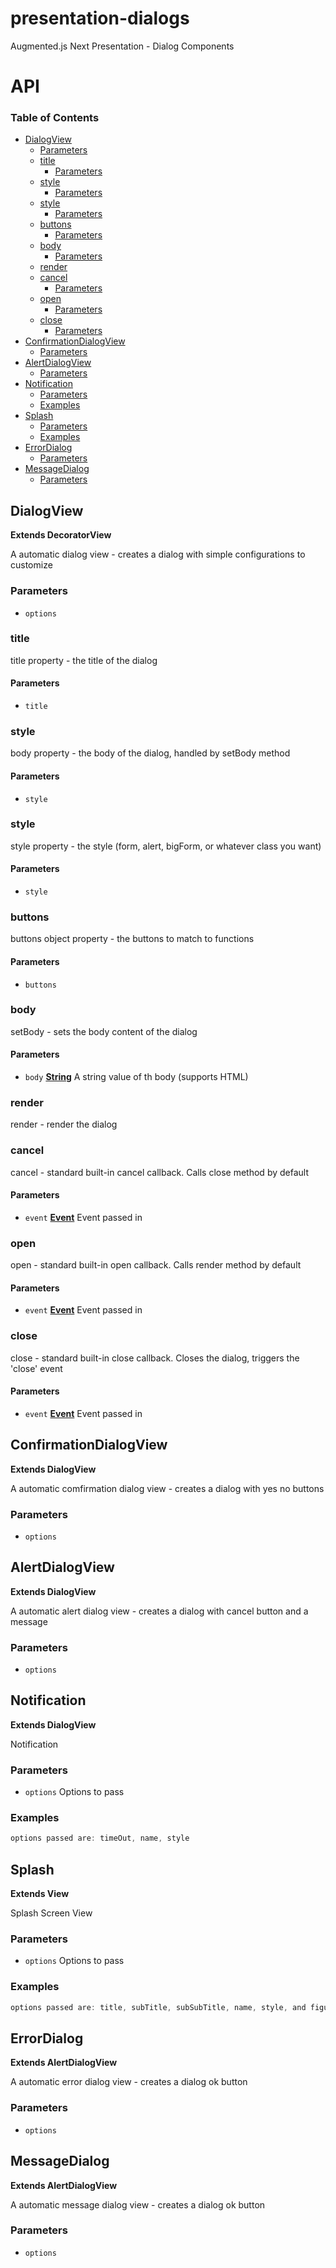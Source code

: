 # presentation-dialogs

Augmented.js Next Presentation - Dialog Components

# API

<!-- Generated by documentation.js. Update this documentation by updating the source code. -->

### Table of Contents

-   [DialogView](#dialogview)
    -   [Parameters](#parameters)
    -   [title](#title)
        -   [Parameters](#parameters-1)
    -   [style](#style)
        -   [Parameters](#parameters-2)
    -   [style](#style-1)
        -   [Parameters](#parameters-3)
    -   [buttons](#buttons)
        -   [Parameters](#parameters-4)
    -   [body](#body)
        -   [Parameters](#parameters-5)
    -   [render](#render)
    -   [cancel](#cancel)
        -   [Parameters](#parameters-6)
    -   [open](#open)
        -   [Parameters](#parameters-7)
    -   [close](#close)
        -   [Parameters](#parameters-8)
-   [ConfirmationDialogView](#confirmationdialogview)
    -   [Parameters](#parameters-9)
-   [AlertDialogView](#alertdialogview)
    -   [Parameters](#parameters-10)
-   [Notification](#notification)
    -   [Parameters](#parameters-11)
    -   [Examples](#examples)
-   [Splash](#splash)
    -   [Parameters](#parameters-12)
    -   [Examples](#examples-1)
-   [ErrorDialog](#errordialog)
    -   [Parameters](#parameters-13)
-   [MessageDialog](#messagedialog)
    -   [Parameters](#parameters-14)

## DialogView

**Extends DecoratorView**

A automatic dialog view - creates a dialog with simple configurations to customize

### Parameters

-   `options`  

### title

title property - the title of the dialog

#### Parameters

-   `title`  

### style

body property - the body of the dialog, handled by setBody method

#### Parameters

-   `style`  

### style

style property - the style (form, alert, bigForm, or whatever class you want)

#### Parameters

-   `style`  

### buttons

buttons object property - the buttons to match to functions

#### Parameters

-   `buttons`  

### body

setBody - sets the body content of the dialog

#### Parameters

-   `body` **[String](https://developer.mozilla.org/docs/Web/JavaScript/Reference/Global_Objects/String)** A string value of th body (supports HTML)

### render

render - render the dialog

### cancel

cancel - standard built-in cancel callback.  Calls close method by default

#### Parameters

-   `event` **[Event](https://developer.mozilla.org/docs/Web/API/Event)** Event passed in

### open

open - standard built-in open callback.  Calls render method by default

#### Parameters

-   `event` **[Event](https://developer.mozilla.org/docs/Web/API/Event)** Event passed in

### close

close - standard built-in close callback.  Closes the dialog, triggers the 'close' event

#### Parameters

-   `event` **[Event](https://developer.mozilla.org/docs/Web/API/Event)** Event passed in

## ConfirmationDialogView

**Extends DialogView**

A automatic comfirmation dialog view - creates a dialog with yes no buttons

### Parameters

-   `options`  

## AlertDialogView

**Extends DialogView**

A automatic alert dialog view - creates a dialog with cancel button and a message

### Parameters

-   `options`  

## Notification

**Extends DialogView**

Notification

### Parameters

-   `options`  Options to pass

### Examples

```javascript
options passed are: timeOut, name, style
```

## Splash

**Extends View**

Splash Screen View

### Parameters

-   `options`  Options to pass

### Examples

```javascript
options passed are: title, subTitle, subSubTitle, name, style, and figureStyle
```

## ErrorDialog

**Extends AlertDialogView**

A automatic error dialog view - creates a dialog ok button

### Parameters

-   `options`  

## MessageDialog

**Extends AlertDialogView**

A automatic message dialog view - creates a dialog ok button

### Parameters

-   `options`  
